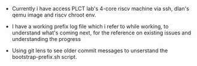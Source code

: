 * Currently i have access PLCT lab's 4-core riscv machine via ssh, dlan's qemu image and riscv chroot env.

* I have a working prefix log file which i refer to while working, to understand what's coming next, for the reference on existing issues and understanding the progress

* Using git lens to see older commit messages to unserstand the bootstrap-prefix.sh script.

